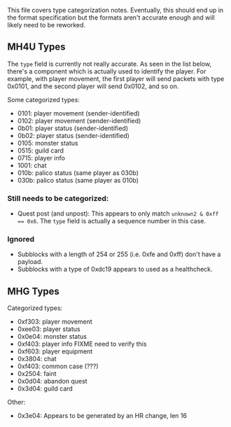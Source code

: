 This file covers type categorization notes. Eventually, this should
end up in the format specification but the formats aren't accurate
enough and will likely need to be reworked.

## MH4U Types

The ``type`` field is currently not really accurate. As seen in the
list below, there's a component which is actually used to identify the
player. For example, with player movement, the first player will send
packets with type 0x0101, and the second player will send 0x0102, and
so on.

Some categorized types:

* 0101: player movement (sender-identified)
* 0102: player movement (sender-identified)
* 0b01: player status (sender-identified)
* 0b02: player status (sender-identified)
* 0105: monster status
* 0515: guild card
* 0715: player info
* 1001: chat
* 010b: palico status (same player as 030b)
* 030b: palico status (same player as 010b)

### Still needs to be categorized:

* Quest post (and unpost): This appears to only match ``unknown2 &
  0xff == 0x6``. The ``type`` field is actually a sequence number
  in this case.

### Ignored

* Subblocks with a length of 254 or 255 (i.e. 0xfe and 0xff) don't
  have a payload.
* Subblocks with a type of 0xdc19 appears to used as a healthcheck.

## MHG Types

Categorized types:

* 0xf303: player movement
* 0xee03: player status
* 0x0e04: monster status
* 0xf403: player info FIXME need to verify this
* 0xf603: player equipment
* 0x3804: chat
* 0xf403: common case (???)
* 0x2504: faint
* 0x0d04: abandon quest
* 0x3d04: guild card

Other:

* 0x3e04: Appears to be generated by an HR change, len 16
